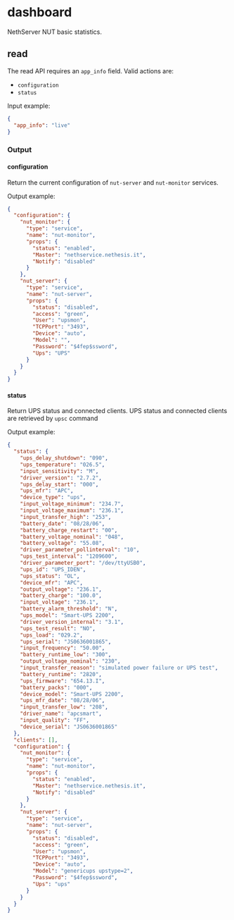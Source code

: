 # dashboard

NethServer NUT basic statistics.

## read

The read API requires an `app_info` field.
Valid actions are:

- `configuration`
- `status`

Input example:
```json
{
  "app_info": "live"
}
```

### Output

#### configuration

Return the current configuration of `nut-server` and `nut-monitor` services.

Output example:
```json
{
  "configuration": {
    "nut_monitor": {
      "type": "service",
      "name": "nut-monitor",
      "props": {
        "status": "enabled",
        "Master": "nethservice.nethesis.it",
        "Notify": "disabled"
      }
    },
    "nut_server": {
      "type": "service",
      "name": "nut-server",
      "props": {
        "status": "disabled",
        "access": "green",
        "User": "upsmon",
        "TCPPort": "3493",
        "Device": "auto",
        "Model": "",
        "Password": "$4fep$ssword",
        "Ups": "UPS"
      }
    }
  }
}
``` 

#### status

Return UPS status and connected clients. UPS status and connected clients are retrieved by `upsc` command

Output example:
```json
{
  "status": {
    "ups_delay_shutdown": "090",
    "ups_temperature": "026.5",
    "input_sensitivity": "M",
    "driver_version": "2.7.2",
    "ups_delay_start": "000",
    "ups_mfr": "APC",
    "device_type": "ups",
    "input_voltage_minimum": "234.7",
    "input_voltage_maximum": "236.1",
    "input_transfer_high": "253",
    "battery_date": "08/28/06",
    "battery_charge_restart": "00",
    "battery_voltage_nominal": "048",
    "battery_voltage": "55.08",
    "driver_parameter_pollinterval": "10",
    "ups_test_interval": "1209600",
    "driver_parameter_port": "/dev/ttyUSB0",
    "ups_id": "UPS_IDEN",
    "ups_status": "OL",
    "device_mfr": "APC",
    "output_voltage": "236.1",
    "battery_charge": "100.0",
    "input_voltage": "236.1",
    "battery_alarm_threshold": "N",
    "ups_model": "Smart-UPS 2200",
    "driver_version_internal": "3.1",
    "ups_test_result": "NO",
    "ups_load": "029.2",
    "ups_serial": "JS0636001865",
    "input_frequency": "50.00",
    "battery_runtime_low": "300",
    "output_voltage_nominal": "230",
    "input_transfer_reason": "simulated power failure or UPS test",
    "battery_runtime": "2820",
    "ups_firmware": "654.13.I",
    "battery_packs": "000",
    "device_model": "Smart-UPS 2200",
    "ups_mfr_date": "08/28/06",
    "input_transfer_low": "208",
    "driver_name": "apcsmart",
    "input_quality": "FF",
    "device_serial": "JS0636001865"
  },
  "clients": [],
  "configuration": {
    "nut_monitor": {
      "type": "service",
      "name": "nut-monitor",
      "props": {
        "status": "enabled",
        "Master": "nethservice.nethesis.it",
        "Notify": "disabled"
      }
    },
    "nut_server": {
      "type": "service",
      "name": "nut-server",
      "props": {
        "status": "disabled",
        "access": "green",
        "User": "upsmon",
        "TCPPort": "3493",
        "Device": "auto",
        "Model": "genericups upstype=2",
        "Password": "$4fep$ssword",
        "Ups": "ups"
      }
    }
  }
}
```
